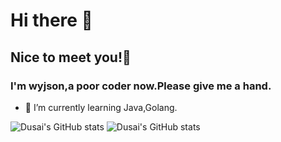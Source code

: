 # Hi there 👋



## Nice to meet you!😬 
### I'm wyjson,a poor coder now.Please give me a hand.
- 🌱 I’m currently learning Java,Golang.

![Dusai's GitHub stats](https://github-readme-stats.vercel.app/api?username=Jiewyjson&show_icons=true&theme=radical)
![Dusai's GitHub stats](https://github-readme-stats.vercel.app/api?username=Jiewyjson)


